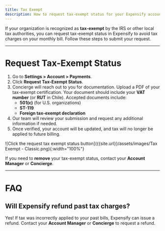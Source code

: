 ```yaml
---
title: Tax Exempt
description: How to request tax-exempt status for your Expensify account if your organization is recognized by the IRS or other local tax authorities.
---
```


If your organization is recognized as **tax-exempt** by the IRS or other local tax authorities, you can request tax-exempt status in Expensify to avoid tax charges on your monthly bill. Follow these steps to submit your request.

---

# Request Tax-Exempt Status

1. Go to **Settings > Account > Payments**.
2. Click **Request Tax-Exempt Status**.
3. Concierge will reach out to you for documentation. Upload a PDF of your tax-exempt certification. Your document should include your **VAT number** (or **RUT** in Chile). Accepted documents include:
   - **501(c)** (for U.S. organizations)
   - **ST-119**
   - **Foreign tax-exempt declaration**
4. Our team will review your submission and request any additional information if needed.
5. Once verified, your account will be updated, and tax will no longer be applied to future billing.

![Click the request tax exempt status button]({{site.url}}/assets/images/Tax Exempt - Classic.png){:width="100%"}

If you need to **remove** your tax-exempt status, contact your **Account Manager** or **Concierge**.

---

# FAQ

## Will Expensify refund past tax charges?

Yes! If tax was incorrectly applied to your past bills, Expensify can issue a refund. Contact your **Account Manager** or **Concierge** to request a refund.
